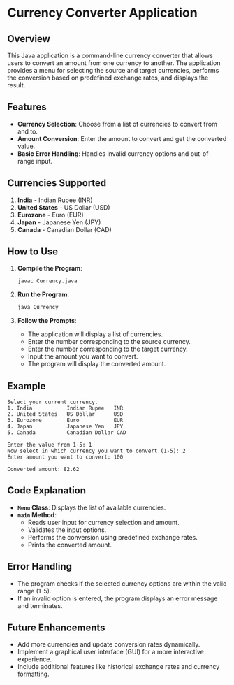# Currency Converter Application

## Overview

This Java application is a command-line currency converter that allows users to convert an amount from one currency to another. The application provides a menu for selecting the source and target currencies, performs the conversion based on predefined exchange rates, and displays the result.

## Features

- **Currency Selection**: Choose from a list of currencies to convert from and to.
- **Amount Conversion**: Enter the amount to convert and get the converted value.
- **Basic Error Handling**: Handles invalid currency options and out-of-range input.

## Currencies Supported

1. **India** - Indian Rupee (INR)
2. **United States** - US Dollar (USD)
3. **Eurozone** - Euro (EUR)
4. **Japan** - Japanese Yen (JPY)
5. **Canada** - Canadian Dollar (CAD)

## How to Use

1. **Compile the Program**: 
   ```bash
   javac Currency.java
   ```

2. **Run the Program**:
   ```bash
   java Currency
   ```

3. **Follow the Prompts**:
   - The application will display a list of currencies.
   - Enter the number corresponding to the source currency.
   - Enter the number corresponding to the target currency.
   - Input the amount you want to convert.
   - The program will display the converted amount.

## Example

```
Select your current currency.
1. India           Indian Rupee   INR
2. United States   US Dollar      USD
3. Eurozone        Euro           EUR
4. Japan           Japanese Yen   JPY
5. Canada          Canadian Dollar CAD

Enter the value from 1-5: 1
Now select in which currency you want to convert (1-5): 2
Enter amount you want to convert: 100

Converted amount: 82.62
```

## Code Explanation

- **`Menu` Class**: Displays the list of available currencies.
- **`main` Method**:
  - Reads user input for currency selection and amount.
  - Validates the input options.
  - Performs the conversion using predefined exchange rates.
  - Prints the converted amount.

## Error Handling

- The program checks if the selected currency options are within the valid range (1-5).
- If an invalid option is entered, the program displays an error message and terminates.

## Future Enhancements

- Add more currencies and update conversion rates dynamically.
- Implement a graphical user interface (GUI) for a more interactive experience.
- Include additional features like historical exchange rates and currency formatting.
